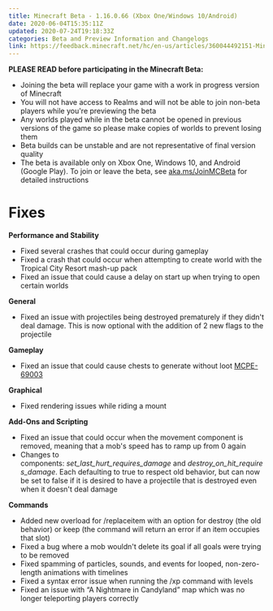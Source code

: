 ```yaml
---
title: Minecraft Beta - 1.16.0.66 (Xbox One/Windows 10/Android)
date: 2020-06-04T15:35:11Z
updated: 2020-07-24T19:18:33Z
categories: Beta and Preview Information and Changelogs
link: https://feedback.minecraft.net/hc/en-us/articles/360044492151-Minecraft-Beta-1-16-0-66-Xbox-One-Windows-10-Android
---
```


**PLEASE READ before participating in the Minecraft Beta:**

- Joining the beta will replace your game with a work in progress version of Minecraft
- You will not have access to Realms and will not be able to join non-beta players while you're previewing the beta
- Any worlds played while in the beta cannot be opened in previous versions of the game so please make copies of worlds to prevent losing them
- Beta builds can be unstable and are not representative of final version quality
- The beta is available only on Xbox One, Windows 10, and Android (Google Play). To join or leave the beta, see [aka.ms/JoinMCBeta](https://aka.ms/JoinMCBeta) for detailed instructions

# Fixes

**Performance and Stability**

- Fixed several crashes that could occur during gameplay
- Fixed a crash that could occur when attempting to create world with the Tropical City Resort mash-up pack
- Fixed an issue that could cause a delay on start up when trying to open certain worlds

**General**

- Fixed an issue with projectiles being destroyed prematurely if they didn't deal damage. This is now optional with the addition of 2 new flags to the projectile 

**Gameplay**

- Fixed an issue that could cause chests to generate without loot [MCPE-69003](https://bugs.mojang.com/browse/MCPE-69003) 

**Graphical**

- Fixed rendering issues while riding a mount

**Add-Ons and Scripting**

- Fixed an issue that could occur when the movement component is removed, meaning that a mob's speed has to ramp up from 0 again
- Changes to components: *set_last_hurt_requires_damage* and *destroy_on_hit_requires_damage*. Each defaulting to true to respect old behavior, but can now be set to false if it is desired to have a projectile that is destroyed even when it doesn't deal damage

**Commands**

- Added new overload for /replaceitem with an option for destroy (the old behavior) or keep (the command will return an error if an item occupies that slot)
- Fixed a bug where a mob wouldn't delete its goal if all goals were trying to be removed
- Fixed spamming of particles, sounds, and events for looped, non-zero-length animations with timelines
- Fixed a syntax error issue when running the /xp command with levels
- Fixed an issue with “A Nightmare in Candyland” map which was no longer teleporting players correctly
